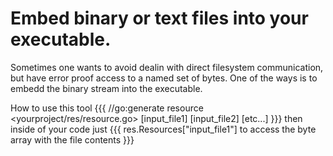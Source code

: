 # Embed binary or text files into your executable.

Sometimes one wants to avoid dealin with direct filesystem communication, but have error proof access to a named set of bytes. One of the ways is to embedd the binary stream into the executable.

How to use this tool
{{{ 
//go:generate resource <yourproject/res/resource.go> [input_file1] [input_file2] [etc...]
}}}
then inside of your code just
{{{
res.Resources["input_file1"] to access the byte array with the file contents
}}}
